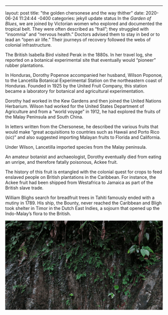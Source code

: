 ---
layout: post
title:  "the golden chersonese and the way thither"
date:   2020-06-24 11:24:44 -0400
categories: jekyll update
status
In the *Garden of Blues*, we are joined by Victorian women who explored and documented the tropical belt. They were often described as “frail”; they struggled with “insomnia” and “nervous health.” Doctors advised them to stay in bed or to lead an “open air life.” Their journeys of recovery followed the webs of colonial infrastructure. 

The British Isabella Bird visited Perak in the 1880s. In her travel log, she reported on a botanical experimental site that eventually would “pioneer” rubber plantations. 

In Honduras, Dorothy Popenoe accompanied her husband, Wilson Poponoe, to the Lancetilla Botanical Experimental Station on the northeastern coast of Honduras. Founded in 1925 by the United Fruit Company, this station became a laboratory for botanical and agricultural experimentation. 

Dorothy had worked in the Kew Gardens and then joined the United Nations Herbarium. Wilson had worked for the United States Department of Agriculture and from a “world voyage” in 1912, he had explored the fruits of the Malay Peninsula and South China. 

In letters written from the Chersonese, he described the various fruits that would make “great acquisitions to countries such as Hawaii and Porto Rico (sic)” and also suggested importing Malayan fruits to Florida and California.

Under Wilson, Lancetilla imported species from the Malay peninsula.

An amateur botanist and archaeologist, Dorothy eventually died from eating an unripe, and therefore fatally poisonous, Ackee fruit. 

The history of this fruit is entangled with the colonial quest for crops to feed enslaved people on British plantations in the Caribbean. For instance, the Ackee fruit had been shipped from Westafrica to Jamaica as part of the British slave trade. 

William Blighs search for breadfruit trees in Tahiti famously ended with a mutiny in 1789. His ship, the Bounty, never reached the Caribbean and Bligh took shelter in Timor in the Dutch East Indies, a sojourn that opened up the Indo-Malay’s flora to the British. 

![]( drops.gif ) 
